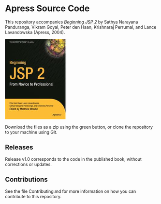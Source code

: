 # Apress Source Code

This repository accompanies [*Beginning JSP 2*](http://www.apress.com/9781590593394) by Sathya Narayana Panduranga, Vikram Goyal, Peter den Haan, Krishnaraj Perrumal, and Lance Lavandowska (Apress, 2004).

![Cover image](9781590593394.jpg)

Download the files as a zip using the green button, or clone the repository to your machine using Git.

## Releases

Release v1.0 corresponds to the code in the published book, without corrections or updates.

## Contributions

See the file Contributing.md for more information on how you can contribute to this repository.
